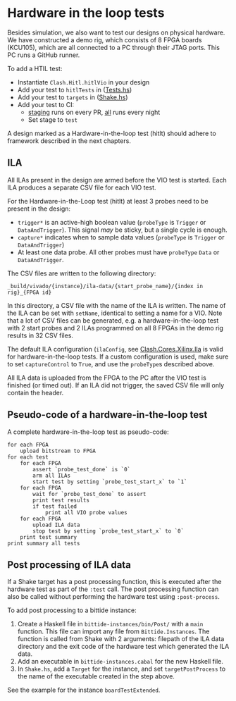 <!--
SPDX-FileCopyrightText: 2022-2024 Google LLC

SPDX-License-Identifier: Apache-2.0
-->

# Hardware in the loop tests
Besides simulation, we also want to test our designs on physical hardware. We
have constructed a demo rig, which consists of 8 FPGA boards (KCU105), which are
all connected to a PC through their JTAG ports. This PC runs a GitHub runner.

To add a HTIL test:

- Instantiate `Clash.Hitl.hitlVio` in your design
- Add your test to `hitlTests` in ([Tests.hs](/bittide-instances/src/Bittide/Instances/Hitl/Tests.hs))
- Add your test to `targets` in ([Shake.hs](/bittide-shake/bin/Shake.hs))
- Add your test to CI:
  - [staging](/.github/synthesis/staging.json) runs on every PR,
    [all](/.github/synthesis/all.json) runs every night
  - Set stage to `test`

A design marked as a Hardware-in-the-loop test (hitlt) should adhere to
framework described in the next chapters.

## ILA
All ILAs present in the design are armed before the VIO test is started. Each
ILA produces a separate CSV file for each VIO test.

For the Hardware-in-the-Loop test (hitlt) at least 3 probes need to be present
in the design:
- `trigger*` is an active-high boolean value (`probeType` is `Trigger` or
`DataAndTrigger`). This signal _may_ be sticky, but a single cycle is enough.
- `capture*` indicates when to sample data values (`probeType` is `Trigger` or
`DataAndTrigger`)
- At least one data probe. All other probes must have `probeType` `Data` or
`DataAndTrigger`.

The CSV files are written to the following directory:

```
_build/vivado/{instance}/ila-data/{start_probe_name}/{index in rig}_{FPGA id}
```

In this directory, a CSV file with the name of the ILA is written. The name of
the ILA can be set with `setName`, identical to setting a name for a VIO. Note
that a lot of CSV files can be generated, e.g. a hardware-in-the-loop test with
2 start probes and 2 ILAs programmed on all 8 FPGAs in the demo rig results in
32 CSV files.

The default ILA configuration (`ilaConfig`, see [Clash.Cores.Xilinx.Ila](https://github.com/clash-lang/clash-compiler/blob/master/clash-cores/src/Clash/Cores/Xilinx/Ila.hs#L63) is valid
for hardware-in-the-loop tests. If a custom configuration is used, make sure to
set `captureControl` to `True`, and use the `probeType`s described above.

All ILA data is uploaded from the FPGA to the PC after the VIO test is finished
(or timed out). If an ILA did not trigger, the saved CSV file will only contain
the header.


## Pseudo-code of a hardware-in-the-loop test
A complete hardware-in-the-loop test as pseudo-code:
```
for each FPGA
    upload bitstream to FPGA
for each test
    for each FPGA
        assert `probe_test_done` is `0`
        arm all ILAs
        start test by setting `probe_test_start_x` to `1`
    for each FPGA
        wait for `probe_test_done` to assert
        print test results
        if test failed
            print all VIO probe values
    for each FPGA
        upload ILA data
        stop test by setting `probe_test_start_x` to `0`
    print test summary
print summary all tests
```


## Post processing of ILA data
If a Shake target has a post processing function, this is executed after the
hardware test as part of the `:test` call. The post processing function can also
be called without performing the hardware test using `:post-process`.

To add post processing to a bittide instance:

1. Create a Haskell file in `bittide-instances/bin/Post/` with a `main`
function. This file can import any file from `Bittide.Instances`. The function
is called from Shake with 2 arguments: filepath of the ILA data directory and
the exit code of the hardware test which generated the ILA data.
2. Add an executable in `bittide-instances.cabal` for the new Haskell file.
3. In `Shake.hs`, add a `Target` for the instance, and set `targetPostProcess`
to the name of the executable created in the step above.

See the example for the instance `boardTestExtended`.
